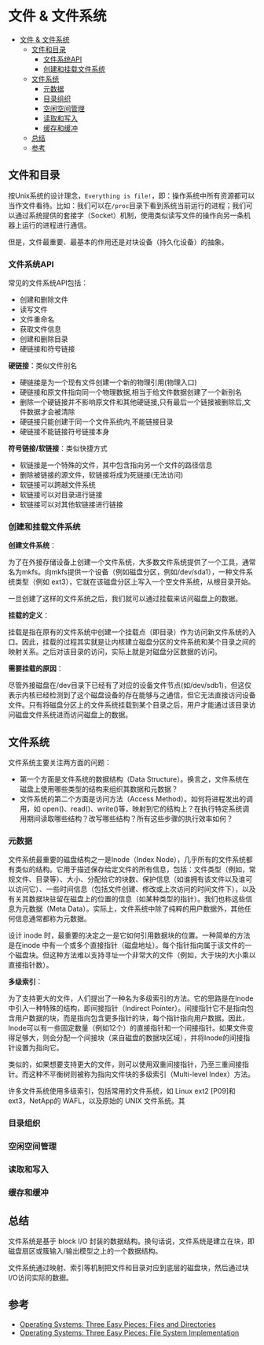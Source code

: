 # 文件 & 文件系统

- [文件 \& 文件系统](#文件--文件系统)
  - [文件和目录](#文件和目录)
    - [文件系统API](#文件系统api)
    - [创建和挂载文件系统](#创建和挂载文件系统)
  - [文件系统](#文件系统)
    - [元数据](#元数据)
    - [目录组织](#目录组织)
    - [空闲空间管理](#空闲空间管理)
    - [读取和写入](#读取和写入)
    - [缓存和缓冲](#缓存和缓冲)
  - [总结](#总结)
  - [参考](#参考)

## 文件和目录

按Unix系统的设计理念，`Everything is file!`，即：操作系统中所有资源都可以当作文件看待。比如：我们可以在`/proc`目录下看到系统当前运行的进程；我们可以通过系统提供的套接字（Socket）机制，使用类似读写文件的操作向另一条机器上运行的进程进行通信。

但是，文件最重要、最基本的作用还是对块设备（持久化设备）的抽象。

### 文件系统API

常见的文件系统API包括：

- 创建和删除文件
- 读写文件
- 文件重命名
- 获取文件信息
- 创建和删除目录
- 硬链接和符号链接

**硬链接**：类似文件别名

- 硬链接是为一个现有文件创建一个新的物理引用(物理入口)
- 硬链接和原文件指向同一个物理数据,相当于给文件数据创建了一个新别名
- 删除一个硬链接并不影响原文件和其他硬链接,只有最后一个链接被删除后,文件数据才会被清除
- 硬链接只能创建于同一个文件系统内,不能链接目录
- 硬链接不能链接符号链接本身

**符号链接/软链接**：类似快捷方式

- 软链接是一个特殊的文件，其中包含指向另一个文件的路径信息
- 删除被链接的源文件，软链接将成为死链接(无法访问)
- 软链接可以跨越文件系统
- 软链接可以对目录进行链接
- 软链接可以对其他软链接进行链接

### 创建和挂载文件系统

**创建文件系统**：

为了在外接存储设备上创建一个文件系统，大多数文件系统提供了一个工具，通常名为mkfs。向mkfs提供一个设备（例如磁盘分区，例如/dev/sda1），一种文件系统类型（例如 ext3），它就在该磁盘分区上写入一个空文件系统，从根目录开始。

一旦创建了这样的文件系统之后，我们就可以通过挂载来访问磁盘上的数据。

**挂载的定义**：

挂载是指在原有的文件系统中创建一个挂载点（即目录）作为访问新文件系统的入口。因此，挂载的过程其实就是让内核建立磁盘分区的文件系统和某个目录之间的映射关系。之后对该目录的访问，实际上就是对磁盘分区数据的访问。

**需要挂载的原因**：

尽管外接磁盘在/dev目录下已经有了对应的设备文件节点(如/dev/sdb1)，但这仅表示内核已经检测到了这个磁盘设备的存在能够与之通信，但它无法直接访问设备文件。只有将磁盘分区上的文件系统挂载到某个目录之后，用户才能通过该目录访问磁盘文件系统进而访问磁盘上的数据。

## 文件系统

文件系统主要关注两方面的问题：

- 第一个方面是文件系统的数据结构（Data Structure）。换言之，文件系统在磁盘上使用哪些类型的结构来组织其数据和元数据？
- 文件系统的第二个方面是访问方法（Access Method）。如何将进程发出的调用，如 open()、read()、write()等，映射到它的结构上？在执行特定系统调用期间读取哪些结构？改写哪些结构？所有这些步骤的执行效率如何？

### 元数据

文件系统最重要的磁盘结构之一是Inode（Index Node），几乎所有的文件系统都有类似的结构。它用于描述保存给定文件的所有信息，包括：文件类型（例如，常规文件、目录等）、大小、分配给它的块数、保护信息（如谁拥有该文件以及谁可以访问它）、一些时间信息（包括文件创建、修改或上次访问的时间文件下），以及有关其数据块驻留在磁盘上的位置的信息（如某种类型的指针）。我们也称这些信息为元数据（Meta Data）。实际上，文件系统中除了纯粹的用户数据外，其他任何信息通常都称为元数据。

设计 inode 时，最重要的决定之一是它如何引用数据块的位置。一种简单的方法是在inode 中有一个或多个直接指针（磁盘地址）。每个指针指向属于该文件的一个磁盘块。但这种方法难以支持寻址一个非常大的文件（例如，大于块的大小乘以直接指针数）。

**多级索引**：

为了支持更大的文件，人们提出了一种名为多级索引的方法。它的思路是在Inode中引入一种特殊的结构，即间接指针（Indirect Pointer）。间接指针它不是指向包含用户数据的块，而是指向包含更多指针的块，每个指针指向用户数据。因此，Inode可以有一些固定数量（例如12个）的直接指针和一个间接指针。如果文件变得足够大，则会分配一个间接块（来自磁盘的数据块区域），并将Inode的间接指针设置为指向它。

类似的，如果想要支持更大的文件，则可以使用双重间接指针，乃至三重间接指针。而这种不平衡树则被称为指向文件块的多级索引（Multi-level Index）方法。

许多文件系统使用多级索引，包括常用的文件系统，如 Linux ext2 [P09]和 ext3，NetApp的 WAFL，以及原始的 UNIX 文件系统。其

### 目录组织

### 空闲空间管理

### 读取和写入

### 缓存和缓冲

## 总结

文件系统是基于 block I/O 封装的数据结构。换句话说，文件系统是建立在块，即磁盘扇区或簇输入/输出模型之上的一个数据结构。

文件系统通过映射、索引等机制把文件和目录对应到底层的磁盘块，然后通过块I/O访问实际的数据。

## 参考

- [Operating Systems: Three Easy Pieces: Files and Directories](https://pages.cs.wisc.edu/~remzi/OSTEP/Chinese/39.pdf)
- [Operating Systems: Three Easy Pieces: File System Implementation](https://pages.cs.wisc.edu/~remzi/OSTEP/Chinese/40.pdf)
